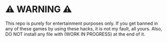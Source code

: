 # ⚠ WARNING ⚠
This repo is purely for entertainment purposes only. If you get banned in any of these games by using these hacks, it is not my fault, all yours. Also, DO NOT install any file with (WORK IN PROGRESS) at the end of it.
